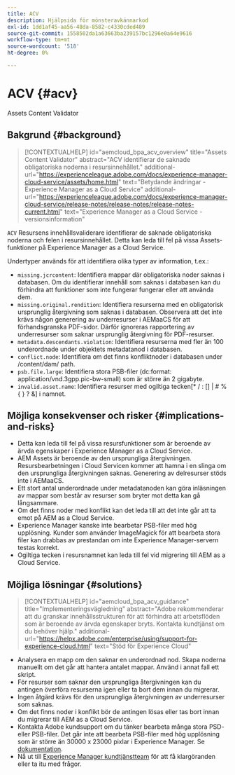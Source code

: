 ```yaml
---
title: ACV
description: Hjälpsida för mönsteravkännarkod
exl-id: 1dd1af45-aa56-48da-8582-c4330cded489
source-git-commit: 1558502da1a63663ba239157bc1296e0a64e9616
workflow-type: tm+mt
source-wordcount: '518'
ht-degree: 0%

---
```


# ACV {#acv}

Assets Content Validator

## Bakgrund {#background}

>[!CONTEXTUALHELP]
>id="aemcloud_bpa_acv_overview"
>title="Assets Content Validator"
>abstract="ACV identifierar de saknade obligatoriska noderna i resursinnehållet."
>additional-url="https://experienceleague.adobe.com/docs/experience-manager-cloud-service/assets/home.html" text="Betydande ändringar - Experience Manager as a Cloud Service"
>additional-url="https://experienceleague.adobe.com/docs/experience-manager-cloud-service/release-notes/release-notes/release-notes-current.html" text="Experience Manager as a Cloud Service - versionsinformation"

`ACV`  Resursens innehållsvaliderare identifierar de saknade obligatoriska noderna och felen i resursinnehållet. Detta kan leda till fel på vissa Assets-funktioner på Experience Manager as a Cloud Service.

Undertyper används för att identifiera olika typer av information, t.ex.:

* `missing.jcrcontent`: Identifiera mappar där obligatoriska noder saknas i databasen. Om du identifierar innehåll som saknas i databasen kan du förhindra att funktioner som inte fungerar fungerar eller att använda dem.
* `missing.original.rendition`: Identifiera resurserna med en obligatorisk ursprunglig återgivning som saknas i databasen. Observera att det inte krävs någon generering av underresurser i AEMaaCS för att förhandsgranska PDF-sidor. Därför ignoreras rapportering av underresurser som saknar ursprunglig återgivning för PDF-resurser.
* `metadata.descendants.violation`: Identifiera resurserna med fler än 100 underordnade under objektets metadatanod i databasen.
* `conflict.node`: Identifiera om det finns konfliktnoder i databasen under /content/dam/ path.
* `psb.file.large`: Identifiera stora PSB-filer (dc:format: application/vnd.3gpp.pic-bw-small) som är större än 2 gigabyte.
* `invalid.asset.name`: Identifiera resurser med ogiltiga tecken[* / : [\] | # % { } ? &amp;] i namnet.

## Möjliga konsekvenser och risker {#implications-and-risks}

* Detta kan leda till fel på vissa resursfunktioner som är beroende av ärvda egenskaper i Experience Manager as a Cloud Service.
* AEM Assets är beroende av den ursprungliga återgivningen. Resursbearbetningen i Cloud Servicen kommer att hamna i en slinga om den ursprungliga återgivningen saknas. Generering av delresurser stöds inte i AEMaaCS.
* Ett stort antal underordnade under metadatanoden kan göra inläsningen av mappar som består av resurser som bryter mot detta kan gå långsammare.
* Om det finns noder med konflikt kan det leda till att det inte går att ta emot på AEM as a Cloud Service.
* Experience Manager kanske inte bearbetar PSB-filer med hög upplösning. Kunder som använder ImageMagick för att bearbeta stora filer kan drabbas av prestandan om inte Experience Manager-servern testas korrekt.
* Ogiltiga tecken i resursnamnet kan leda till fel vid migrering till AEM as a Cloud Service.

## Möjliga lösningar {#solutions}

>[!CONTEXTUALHELP]
>id="aemcloud_bpa_acv_guidance"
>title="Implementeringsvägledning"
>abstract="Adobe rekommenderar att du granskar innehållsstrukturen för att förhindra att arbetsflöden som är beroende av ärvda egenskaper bryts. Kontakta kundtjänst om du behöver hjälp."
>additional-url="https://helpx.adobe.com/enterprise/using/support-for-experience-cloud.html" text="Stöd för Experience Cloud"

* Analysera en mapp om den saknar en underordnad nod. Skapa noderna manuellt om det går att hantera antalet mappar. Använd i annat fall ett skript.
* För resurser som saknar den ursprungliga återgivningen kan du antingen överföra resurserna igen eller ta bort dem innan du migrerar.
* Ingen åtgärd krävs för den ursprungliga återgivningen av underresurser som saknas.
* Om det finns noder i konflikt bör de antingen lösas eller tas bort innan du migrerar till AEM as a Cloud Service.
* Kontakta Adobe kundsupport om du tänker bearbeta många stora PSD- eller PSB-filer. Det går inte att bearbeta PSB-filer med hög upplösning som är större än 30000 x 23000 pixlar i Experience Manager. Se [dokumentation](https://experienceleague.adobe.com/docs/experience-manager-65/assets/extending/best-practices-for-imagemagick.html).
* Nå ut till [Experience Manager kundtjänstteam](https://helpx.adobe.com/enterprise/using/support-for-experience-cloud.html) för att få klargöranden eller ta itu med frågor.
